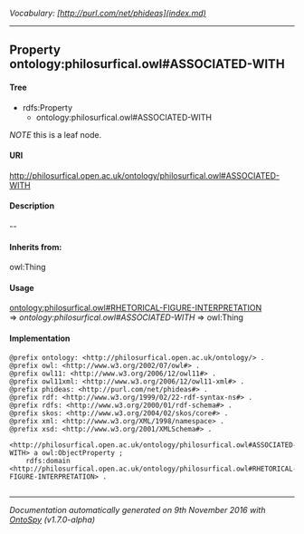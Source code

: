 _Vocabulary: [http://purl.com/net/phideas](index.md)_ 

---	
	




    


## Property ontology:philosurfical.owl#ASSOCIATED-WITH


#### Tree

* rdfs:Property
    * ontology:philosurfical.owl#ASSOCIATED-WITH





*NOTE* this is a leaf node.


#### URI
http://philosurfical.open.ac.uk/ontology/philosurfical.owl#ASSOCIATED-WITH

#### Description
--


#### Inherits from:
owl:Thing



#### Usage


[ontology:philosurfical.owl#RHETORICAL-FIGURE-INTERPRETATION](class-ontologyphilosurficalowlrhetorical-figure-interpretation.md) 
=&gt;&nbsp;_ontology:philosurfical.owl#ASSOCIATED-WITH_&nbsp;=&gt;&nbsp;owl:Thing

#### Implementation
```
@prefix ontology: <http://philosurfical.open.ac.uk/ontology/> .
@prefix owl: <http://www.w3.org/2002/07/owl#> .
@prefix owl11: <http://www.w3.org/2006/12/owl11#> .
@prefix owl11xml: <http://www.w3.org/2006/12/owl11-xml#> .
@prefix phideas: <http://purl.com/net/phideas#> .
@prefix rdf: <http://www.w3.org/1999/02/22-rdf-syntax-ns#> .
@prefix rdfs: <http://www.w3.org/2000/01/rdf-schema#> .
@prefix skos: <http://www.w3.org/2004/02/skos/core#> .
@prefix xml: <http://www.w3.org/XML/1998/namespace> .
@prefix xsd: <http://www.w3.org/2001/XMLSchema#> .

<http://philosurfical.open.ac.uk/ontology/philosurfical.owl#ASSOCIATED-WITH> a owl:ObjectProperty ;
    rdfs:domain <http://philosurfical.open.ac.uk/ontology/philosurfical.owl#RHETORICAL-FIGURE-INTERPRETATION> .


```










---

_Documentation automatically generated on 9th November 2016 with [OntoSpy](http://ontospy.readthedocs.org/ "Open") (v1.7.0-alpha)_